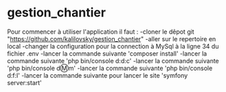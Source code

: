 # gestion_chantier
Pour commencer à utiliser l'application il faut :
-cloner le dêpot git "https://github.com/kalilovsky/gestion_chantier"
-aller sur le repertoire en local
-changer la configuration pour la connection à MySql à la ligne 34 du fichier .env
-lancer la commande suivante 'composer install'
-lancer la commande suivante 'php bin/console d:d:c'
-lancer la commande suivante 'php bin/console d:m:m'
-lancer la commande suivante 'php bin/console d:f:l'
-lancer la commande suivante pour lancer le site 'symfony server:start'

